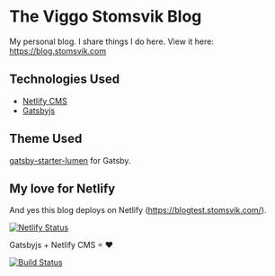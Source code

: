 
# The Viggo Stomsvik Blog
My personal blog. I share things I do here. View it here: https://blog.stomsvik.com

## Technologies Used
- [Netlify CMS](https://www.netlifycms.org/)
- [Gatsbyjs](http://gatsbyjs.org/)

## Theme Used
[gatsby-starter-lumen](https://github.com/alxshelepenok/gatsby-starter-lumen) for Gatsby.

## My love for Netlify
And yes this blog deploys on Netlify (https://blogtest.stomsvik.com/). 

[![Netlify Status](https://api.netlify.com/api/v1/badges/fd570dc8-b03f-4b8f-9b0b-e519583aeb06/deploy-status)](https://app.netlify.com/sites/modest-raman-3e629b/deploys)

Gatsbyjs + Netlify CMS = ♥

[![Build Status](https://dev.azure.com/st0ms/blog-dev/_apis/build/status/vstoms.blog?branchName=master)](https://dev.azure.com/st0ms/blog-dev/_build/latest?definitionId=6&branchName=master)
